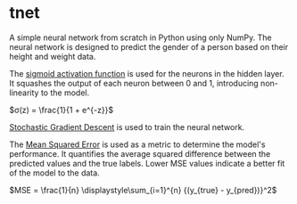 # tnet

A simple neural network from scratch in Python using only NumPy. The neural network is designed to predict the gender of a person based on their height and weight data. 

The [sigmoid activation function](https://en.wikipedia.org/wiki/Sigmoid_function) is used for the neurons in the hidden layer. It squashes the output of each neuron between 0 and 1, introducing non-linearity to the model.

$`σ(z) = \frac{1}{1 + e^{-z}}`$

[Stochastic Gradient Descent](https://en.wikipedia.org/wiki/Stochastic_gradient_descent) is used to train the neural network.

The [Mean Squared Error](https://en.wikipedia.org/wiki/Mean_squared_error) is used as a metric to determine the model's performance. It quantifies the average squared difference between the predicted values and the true labels. 
Lower MSE values indicate a better fit of the model to the data.

$`MSE = \frac{1}{n} \displaystyle\sum_{i=1}^{n} {(y_{true} - y_{pred})}^2`$

